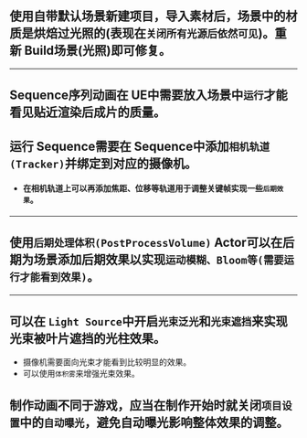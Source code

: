 ## 使用自带默认场景新建项目，导入素材后，场景中的材质是烘焙过光照的(表现在`关闭所有光源后依然可见`)。重新 Build场景(光照)即可修复。
---
## Sequence序列动画在 UE中需要放入场景中`运行`才能看见贴近渲染后成片的质量。
## 运行 Sequence需要在 Sequence中添加`相机轨道(Tracker)`并绑定到对应的摄像机。
  * #### 在相机轨道上可以再添加焦距、位移等轨道用于调整关键帧实现一些`后期效果`。
---
## 使用`后期处理体积(PostProcessVolume)` Actor可以在后期为场景添加后期效果以实现`运动模糊、Bloom等(需要运行才能看到效果)`。
---
## 可以在 `Light Source`中开启`光束泛光`和`光束遮挡`来实现光束被叶片遮挡的光柱效果。
  * 摄像机需要面向光束才能看到比较明显的效果。
  * 可以使用`体积雾`来增强光束效果。
## 制作动画不同于游戏，应当在制作开始时就关闭`项目设置`中的`自动曝光`，避免自动曝光影响整体效果的调整。
